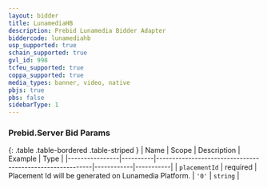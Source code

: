 ```yaml
---
layout: bidder
title: LunamediaHB
description: Prebid Lunamedia Bidder Adapter
biddercode: lunamediahb
usp_supported: true
schain_supported: true
gvl_id: 998
tcfeu_supported: true
coppa_supported: true
media_types: banner, video, native
pbjs: true
pbs: false
sidebarType: 1
---
```


### Prebid.Server Bid Params

{: .table .table-bordered .table-striped }
| Name           | Scope    | Description                                              | Example    | Type      |
|----------------|----------|----------------------------------------------------------|------------|-----------|
| `placementId` | required | Placement Id will be generated on Lunamedia Platform. | `'0'`        | `string` |

